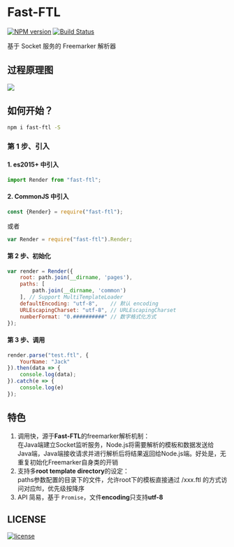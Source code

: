 # Fast-FTL

[![NPM version][npm-image]][npm-url] [![Build Status][travis-image]][travis-url]

基于 Socket 服务的 Freemarker 解析器

## 过程原理图
![](http://note.youdao.com/yws/public/resource/e9a827d44244bc8b89eeb9bb0d3f9c3c/xmlnote/2B03796BC2624CA18FD89F593D67D36F/11721)

## 如何开始？
```bash
npm i fast-ftl -S
```
### 第 1 步、引入 
#### 1. es2015+ 中引入
```javascript
import Render from "fast-ftl";
```

#### 2. CommonJS 中引入
```javascript
const {Render} = require("fast-ftl");
```
或者
```javascript
var Render = require("fast-ftl").Render;
```


#### 第 2 步、初始化
```javascript
var render = Render({
    root: path.join(__dirname, 'pages'), 
    paths: [
        path.join(__dirname, 'common')
    ], // Support MultiTemplateLoader
    defaultEncoding: "utf-8", 	 // 默认 encoding
    URLEscapingCharset: "utf-8", // URLEscapingCharset
    numberFormat: "0.##########" // 数字格式化方式
});
```

#### 第 3 步、调用
```javascript
render.parse("test.ftl", {
    YourName: "Jack"
}).then(data => {
    console.log(data);
}).catch(e => {
    console.log(e)
});
```

## 特色
1. 调用快，源于**Fast-FTL**的freemarker解析机制：  
	在Java端建立Socket监听服务，Node.js将需要解析的模板和数据发送给Java端，Java端接收请求并进行解析后将结果返回给Node.js端。好处是，无重复初始化Freemarker自身类的开销
2. 支持多**root template directory**的设定：  
	paths参数配置的目录下的文件，允许root下的模板直接通过 /xxx.ftl 的方式访问对应ftl，优先级按降序
3. API 简易，基于 `Promise`，文件**encoding**只支持**utf-8** 

## LICENSE
[![license][license-image]][license-url]


[npm-url]: https://npmjs.org/package/fast-ftl
[npm-image]: https://img.shields.io/npm/v/fast-ftl.svg
[license-url]: https://github.com/ImHype/Fast-FTL/blob/master/LICENSE
[license-image]: https://img.shields.io/github/license/imhype/Fast-FTL.svg
[travis-image]: https://travis-ci.org/ImHype/Fast-FTL.svg?branch=master
[travis-url]: https://travis-ci.org/ImHype/Fast-FTL

